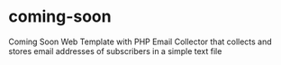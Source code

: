 # coming-soon
Coming Soon Web Template with PHP Email Collector that collects and stores email addresses of subscribers in a simple text file
